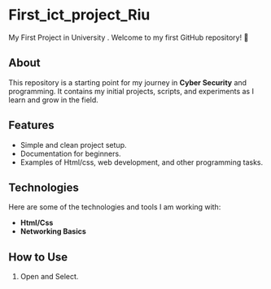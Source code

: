 # First_ict_project_Riu
My First Project in University .
Welcome to my first GitHub repository! 🚀

## About
This repository is a starting point for my journey in **Cyber Security** and programming. It contains my initial projects, scripts, and experiments as I learn and grow in the field.

## Features
- Simple and clean project setup.
- Documentation for beginners.
- Examples of Html/css, web development, and other programming tasks.

## Technologies
Here are some of the technologies and tools I am working with:
- **Html/Css**
- **Networking Basics**


## How to Use
1. Open and Select.
